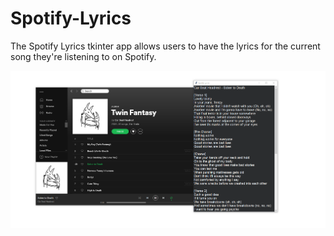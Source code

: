 # Spotify-Lyrics

The Spotify Lyrics tkinter app allows users to have the lyrics for the current song they're listening to on Spotify. 

<img src = "./Product.png">
